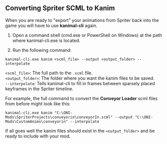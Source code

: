 ## Converting Spriter SCML to Kanim

When you are ready to "export" your animations from Spriter back into the game you will have to use **kanimal-cli** again.

1. Open a command shell (cmd.exe or PowerShell on Windows) at the path where kanimal-cli.exe is located.

2. Run the following command:
```
kanimal-cli.exe kanim <scml_file> --output <output_folder> --interpolate
```

`<scml_file>`: The full path to the `.scml` file.  
`<output_folder>`: The folder where you want the kanim files to be saved.  
`--interpolate`: Tells kanimal-cli to fill in frames between sparsely placed keyframes in the Spriter timeline.

For example, the full command to convert the **Conveyor Loader** scml files from before might look like this:

```
kanimal-cli.exe kanim "C:\ONI-Mods\SpriterProjects\conveyorin\conveyorIn.scml" --output "C:\ONI-Mods\CustomAnims\conveyorin" --interpolate
```

If all goes well the kanim files should exist in the `<output_folder>` and be ready to include with your mod.